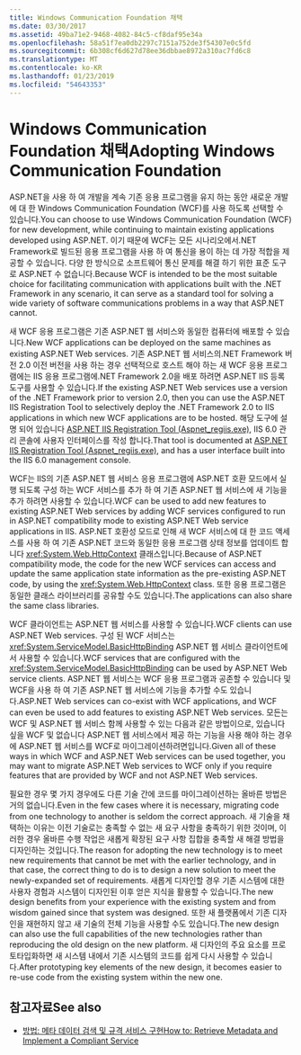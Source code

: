 ```yaml
---
title: Windows Communication Foundation 채택
ms.date: 03/30/2017
ms.assetid: 49ba71e2-9468-4082-84c5-cf8daf95e34a
ms.openlocfilehash: 58a51f7ea0db2297c7151a752de3f54307e0c5fd
ms.sourcegitcommit: 6b308cf6d627d78ee36dbbae8972a310ac7fd6c8
ms.translationtype: MT
ms.contentlocale: ko-KR
ms.lasthandoff: 01/23/2019
ms.locfileid: "54643353"
---
```

# <a name="adopting-windows-communication-foundation"></a><span data-ttu-id="23796-102">Windows Communication Foundation 채택</span><span class="sxs-lookup"><span data-stu-id="23796-102">Adopting Windows Communication Foundation</span></span>

<span data-ttu-id="23796-103">ASP.NET을 사용 하 여 개발을 계속 기존 응용 프로그램을 유지 하는 동안 새로운 개발에 대 한 Windows Communication Foundation (WCF)를 사용 하도록 선택할 수 있습니다.</span><span class="sxs-lookup"><span data-stu-id="23796-103">You can choose to use Windows Communication Foundation (WCF) for new development, while continuing to maintain existing applications developed using ASP.NET.</span></span> <span data-ttu-id="23796-104">이기 때문에 WCF는 모든 시나리오에서.NET Framework로 빌드된 응용 프로그램을 사용 하 여 통신을 용이 하는 데 가장 적합을 제공할 수 있습니다. 다양 한 방식으로 소프트웨어 통신 문제를 해결 하기 위한 표준 도구로 ASP.NET 수 없습니다.</span><span class="sxs-lookup"><span data-stu-id="23796-104">Because WCF is intended to be the most suitable choice for facilitating communication with applications built with the .NET Framework in any scenario, it can serve as a standard tool for solving a wide variety of software communications problems in a way that ASP.NET cannot.</span></span>

<span data-ttu-id="23796-105">새 WCF 응용 프로그램은 기존 ASP.NET 웹 서비스와 동일한 컴퓨터에 배포할 수 있습니다.</span><span class="sxs-lookup"><span data-stu-id="23796-105">New WCF applications can be deployed on the same machines as existing ASP.NET Web services.</span></span> <span data-ttu-id="23796-106">기존 ASP.NET 웹 서비스의.NET Framework 버전 2.0 이전 버전을 사용 하는 경우 선택적으로 호스트 해야 하는 새 WCF 응용 프로그램에는 IIS 응용 프로그램에.NET Framework 2.0을 배포 하려면 ASP.NET IIS 등록 도구를 사용할 수 있습니다.</span><span class="sxs-lookup"><span data-stu-id="23796-106">If the existing ASP.NET Web services use a version of the .NET Framework prior to version 2.0, then you can use the ASP.NET IIS Registration Tool to selectively deploy the .NET Framework 2.0 to IIS applications in which new WCF applications are to be hosted.</span></span> <span data-ttu-id="23796-107">해당 도구에 설명 되어 있습니다 [ASP.NET IIS Registration Tool (Aspnet_regiis.exe)](https://go.microsoft.com/fwlink/?LinkId=94687), IIS 6.0 관리 콘솔에 사용자 인터페이스를 작성 합니다.</span><span class="sxs-lookup"><span data-stu-id="23796-107">That tool is documented at [ASP.NET IIS Registration Tool (Aspnet_regiis.exe)](https://go.microsoft.com/fwlink/?LinkId=94687), and has a user interface built into the IIS 6.0 management console.</span></span>

<span data-ttu-id="23796-108">WCF는 IIS의 기존 ASP.NET 웹 서비스 응용 프로그램에 ASP.NET 호환 모드에서 실행 되도록 구성 하는 WCF 서비스를 추가 하 여 기존 ASP.NET 웹 서비스에 새 기능을 추가 하려면 사용할 수 있습니다.</span><span class="sxs-lookup"><span data-stu-id="23796-108">WCF can be used to add new features to existing ASP.NET Web services by adding WCF services configured to run in ASP.NET compatibility mode to existing ASP.NET Web service applications in IIS.</span></span> <span data-ttu-id="23796-109">ASP.NET 호환성 모드로 인해 새 WCF 서비스에 대 한 코드 액세스를 사용 하 여 기존 ASP.NET 코드와 동일한 응용 프로그램 상태 정보를 업데이트 합니다 <xref:System.Web.HttpContext> 클래스입니다.</span><span class="sxs-lookup"><span data-stu-id="23796-109">Because of ASP.NET compatibility mode, the code for the new WCF services can access and update the same application state information as the pre-existing ASP.NET code, by using the <xref:System.Web.HttpContext> class.</span></span> <span data-ttu-id="23796-110">또한 응용 프로그램은 동일한 클래스 라이브러리를 공유할 수도 있습니다.</span><span class="sxs-lookup"><span data-stu-id="23796-110">The applications can also share the same class libraries.</span></span>

<span data-ttu-id="23796-111">WCF 클라이언트는 ASP.NET 웹 서비스를 사용할 수 있습니다.</span><span class="sxs-lookup"><span data-stu-id="23796-111">WCF clients can use ASP.NET Web services.</span></span> <span data-ttu-id="23796-112">구성 된 WCF 서비스는 <xref:System.ServiceModel.BasicHttpBinding> ASP.NET 웹 서비스 클라이언트에서 사용할 수 있습니다.</span><span class="sxs-lookup"><span data-stu-id="23796-112">WCF services that are configured with the <xref:System.ServiceModel.BasicHttpBinding> can be used by ASP.NET Web service clients.</span></span> <span data-ttu-id="23796-113">ASP.NET 웹 서비스는 WCF 응용 프로그램과 공존할 수 있습니다 및 WCF을 사용 하 여 기존 ASP.NET 웹 서비스에 기능을 추가할 수도 있습니다.</span><span class="sxs-lookup"><span data-stu-id="23796-113">ASP.NET Web services can co-exist with WCF applications, and WCF can even be used to add features to existing ASP.NET Web services.</span></span> <span data-ttu-id="23796-114">모든는 WCF 및 ASP.NET 웹 서비스 함께 사용할 수 있는 다음과 같은 방법이으로, 있습니다 싶을 WCF 및 없습니다 ASP.NET 웹 서비스에서 제공 하는 기능을 사용 해야 하는 경우에 ASP.NET 웹 서비스를 WCF로 마이그레이션하려면입니다.</span><span class="sxs-lookup"><span data-stu-id="23796-114">Given all of these ways in which WCF and ASP.NET Web services can be used together, you may want to migrate ASP.NET Web services to WCF only if you require features that are provided by WCF and not ASP.NET Web services.</span></span>

<span data-ttu-id="23796-115">필요한 경우 몇 가지 경우에도 다른 기술 간에 코드를 마이그레이션하는 올바른 방법은 거의 없습니다.</span><span class="sxs-lookup"><span data-stu-id="23796-115">Even in the few cases where it is necessary, migrating code from one technology to another is seldom the correct approach.</span></span> <span data-ttu-id="23796-116">새 기술을 채택하는 이유는 이전 기술로는 충족할 수 없는 새 요구 사항을 충족하기 위한 것이며, 이러한 경우 올바른 수행 작업은 새롭게 확장된 요구 사항 집합을 충족할 새 해결 방법을 디자인하는 것입니다.</span><span class="sxs-lookup"><span data-stu-id="23796-116">The reason for adopting the new technology is to meet new requirements that cannot be met with the earlier technology, and in that case, the correct thing to do is to design a new solution to meet the newly-expanded set of requirements.</span></span> <span data-ttu-id="23796-117">새롭게 디자인할 경우 기존 시스템에 대한 사용자 경험과 시스템이 디자인된 이후 얻은 지식을 활용할 수 있습니다.</span><span class="sxs-lookup"><span data-stu-id="23796-117">The new design benefits from your experience with the existing system and from wisdom gained since that system was designed.</span></span> <span data-ttu-id="23796-118">또한 새 플랫폼에서 기존 디자인을 재현하지 않고 새 기술의 전체 기능을 사용할 수도 있습니다.</span><span class="sxs-lookup"><span data-stu-id="23796-118">The new design can also use the full capabilities of the new technologies rather than reproducing the old design on the new platform.</span></span> <span data-ttu-id="23796-119">새 디자인의 주요 요소를 프로토타입화하면 새 시스템 내에서 기존 시스템의 코드를 쉽게 다시 사용할 수 있습니다.</span><span class="sxs-lookup"><span data-stu-id="23796-119">After prototyping key elements of the new design, it becomes easier to re-use code from the existing system within the new one.</span></span>

## <a name="see-also"></a><span data-ttu-id="23796-120">참고자료</span><span class="sxs-lookup"><span data-stu-id="23796-120">See also</span></span>

- [<span data-ttu-id="23796-121">방법: 메타 데이터 검색 및 규격 서비스 구현</span><span class="sxs-lookup"><span data-stu-id="23796-121">How to: Retrieve Metadata and Implement a Compliant Service</span></span>](../../../../docs/framework/wcf/feature-details/how-to-retrieve-metadata-and-implement-a-compliant-service.md)
